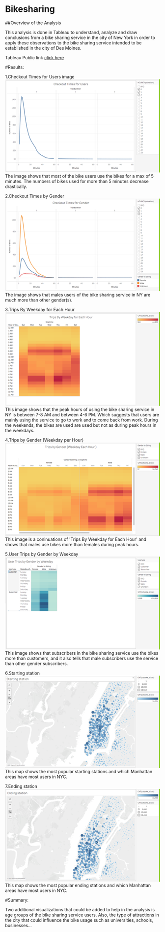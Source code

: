 # Bikesharing

##Overview of the Analysis

This analysis is done in Tableau to understand, analyze and draw conclusions from a bike sharing service in the city of New York in order to apply these observations to the bike sharing service intended to be established in the city of Des Moines.

Tableau Public link [click here](https://public.tableau.com/views/Citbike_df/CityBike-NY?:language=en-US&:display_count=n&:origin=viz_share_link)


#Results:

1.Checkout Times for Users image
![](https://github.com/mdabbous88/bikesharing/blob/main/Checkout%20Times%20for%20Users.png) 
The image shows that most of the bike users use the bikes for a max of 5 minutes. The numbers of bikes  used for more than 5 minutes decrease drastically.

2.Checkout Times by Gender
![](https://github.com/mdabbous88/bikesharing/blob/main/Checkout%20Times%20for%20Gender.png) 
The image shows that males users of the bike sharing service in NY are much more than other gender(s).

3.Trips By Weekday for Each Hour
![](https://github.com/mdabbous88/bikesharing/blob/main/Trips%20By%20Weekday%20for%20Each%20Hour.png) 
This image shows that the peak hours of using the bike sharing service in NY is between 7-8 AM and between 4-6 PM. Which suggests that users are mainly using the service to go to work and to come back from work. During the weekends, the bikes are used are used but not as during peak hours in the weekdays.

4.Trips by Gender (Weekday per Hour)
![](https://github.com/mdabbous88/bikesharing/blob/main/Trips%20by%20Gender%20(Weekday%20per%20Hour).png) 
This image is a coninuations of 'Trips By Weekday for Each Hour' and shows that males use bikes more than females during peak hours.

5.User Trips by Gender by Weekday
![](https://github.com/mdabbous88/bikesharing/blob/main/User%20Trips%20by%20Gender%20by%20Weekday.png) 
This image shows that subscribers in the bike sharing service use the bikes more than customers, and it also tells that male subscribers use the service than other gender subscribers.

6.Starting station
![](https://github.com/mdabbous88/bikesharing/blob/main/Starting%20Station.png) 
This map shows the most popular starting stations and which Manhattan areas have most users in NYC.

7.Ending station
![](https://github.com/mdabbous88/bikesharing/blob/main/Ending%20station.png) 
This map shows the most popular ending stations and which Manhattan areas have most users in NYC.

#Summary:

Two additional visualizations that could be added to help in the analysis is age groups of the bike sharing service users. Also, the type of attractions in the city that could influence the bike usage such as universities, schools, businesses...
